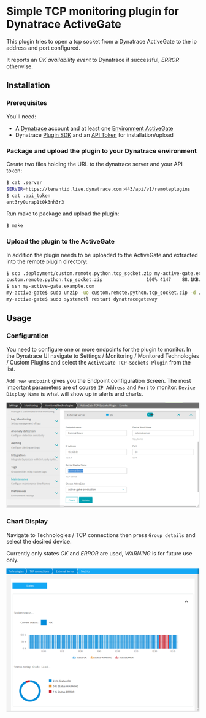 # Simple TCP monitoring plugin for Dynatrace ActiveGate

This plugin tries to open a tcp socket from a Dynatrace ActiveGate to the ip
address and port configured. 

It reports an *OK availability event* to Dynatrace if successful, *ERROR* otherwise.

## Installation

### Prerequisites

You'll need:

* A [Dynatrace](https://www.dynatrace.com/) account and at least one [Environment ActiveGate](https://www.dynatrace.com/support/help/setup-and-configuration/dynatrace-activegate/installation/install-an-environment-activegate/)
* Dynatrace [Plugin SDK](https://www.dynatrace.com/support/help/extend-dynatrace/plugins/activegate-plugins/development/activegate-plugin-sdk-overview/) and an [API Token](https://www.dynatrace.com/support/help/extend-dynatrace/dynatrace-api/basics/dynatrace-api-authentication/) for installation/upload 

### Package and upload the plugin to your Dynatrace environment

Create two files holding the URL to the dynatrace server and your API token:

```bash
$ cat .server 
SERVER=https://tenantid.live.dynatrace.com:443/api/v1/remoteplugins
$ cat .api_token 
ent3ry0urap1t0k3nh3r3
```

Run make to package and upload the plugin:

```bash
$ make
```

### Upload the plugin to the ActiveGate

In addition the plugin needs to be uploaded to the ActiveGate and extracted into
the remote plugin directory:

```bash
$ scp .deployment/custom.remote.python.tcp_socket.zip my-active-gate.example.com:
custom.remote.python.tcp_socket.zip                100% 4147    88.1KB/s   00:00 
$ ssh my-active-gate.example.com
my-active-gate$ sudo unzip -uo custom.remote.python.tcp_socket.zip -d /opt/dynatrace/remotepluginmodule/plugin_deployment/
my-active-gate$ sudo systemctl restart dynatracegateway
```

## Usage

### Configuration

You need to configure one or more endpoints for the plugin to monitor. In the
Dynatrace UI navigate to Settings / Monitoring / Monitored Technologies / Custom Plugins
and select the `ActiveGate TCP-Sockets Plugin` from the list.

`Add new endpoint` gives you the Endpoint configuration Screen. The most important
parameters are of course `IP Address` and `Port` to monitor. `Device Display Name`
is what will show up in alerts and charts.

![Plugin configuration](img/configure.png "Enter ip address and port to monitor") 

### Chart Display

Navigate to Technologies / TCP connections then press `Group details` and select
the desired device.

Currently only states *OK* and *ERROR* are used, *WARNING* is for future use only.

![Availability chart](img/chart.png "Chart with historical service availability")
